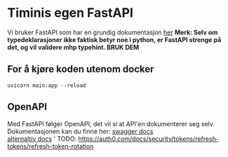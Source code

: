 # Timinis egen FastAPI

Vi bruker FastAPI som har en grundig dokumentasjon [her](https://fastapi.tiangolo.com/)
**Merk: Selv om typedeklarasjoner ikke faktisk betyr noe i python, er FastAPI strenge på det, og vil validere mhp typehint. BRUK DEM**

## For å kjøre koden utenom docker

`uvicorn main:app --reload`

## OpenAPI

Med FastAPI følger OpenAPI, det vil si at API'en dokumenterer seg selv. Dokumentasjonen kan du finne her:
[swagger docs](http://127.0.0.1:8000/docs)  
[alternaltiv docs](http://127.0.0.1:8000/redoc)
'
TODO: https://auth0.com/docs/security/tokens/refresh-tokens/refresh-token-rotation
